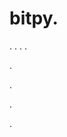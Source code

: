 # bitpy.
.
.
.
.












.






















































.
























.










.
